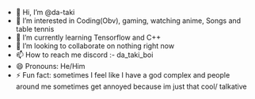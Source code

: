 - 👋 Hi, I’m @da-taki
- 👀 I’m interested in Coding(Obv), gaming, watching anime, Songs and table tennis
- 🌱 I’m currently learning Tensorflow and C++
- 💞️ I’m looking to collaborate on nothing right now
- 📫 How to reach me discord :- da_taki_boi
- 😄 Pronouns: He/Him
- ⚡ Fun fact: sometimes I feel like I have a god complex and people around me sometimes get annoyed because im just that cool/ talkative

<!---
da-taki/da-taki is a ✨ special ✨ repository because its `README.md` (this file) appears on your GitHub profile.
You can click the Preview link to take a look at your changes.
--->

